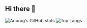 ## Hi there 👋

![Anurag's GitHub stats](https://github-readme-stats.vercel.app/api?username=2ffect&show_icons=true&theme=transparent)
![Top Langs](https://github-readme-stats.vercel.app/api/top-langs/?username=2ffect&layout=compact)
